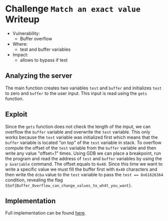 # Challenge `Match an exact value` Writeup

- Vulnerability: 
  - Buffer overflow
- Where:
  - test and buffer variables
- Impact:
  - allows to bypass if test

## Analyzing the server

The main function creates two variables `test` and `buffer` and initializes 
`test` to zero and `buffer` to the user input. This input is read using the 
`gets` function.

## Exploit

Since the `gets` function does not check the length of the input, we can
overflow the `buffer` variable and overwrite the `test` variable.
This only works because the `test` variable was initialized first which means
that the `buffer` variable is located "on top" of the `test` variable in stack.
To overflow compute the offset of the `test` variable from the `buffer` variable
and then write any value "offset+1" times.
Using GDB we can place a breakpoint, run the program and read the address of `test` 
and `buffer` variables by using the `p &variable` command.
The offset equals to `0x40`.
Since this time we want to write a specific value we must fill the buffer first
with `0x40` characters and then write the `dcba` value to the `test` variable to 
pass the `test == 0x61626364` condition, revealing the flag `SSof{Buffer_Overflow_can_change_values_to_wh4t_you_want}`.

## Implementation

Full implementation can be found [here](match-an-exact-value.py).
